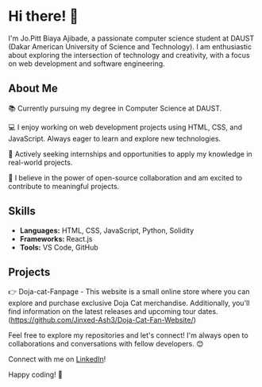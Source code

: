 # Hi there! 👋

I'm Jo.Pitt Biaya Ajibade, a passionate computer science student at DAUST (Dakar American University of Science and Technology). I am enthusiastic about exploring the intersection of technology and creativity, with a focus on web development and software engineering.

## About Me

📚 Currently pursuing my degree in Computer Science at DAUST.

💻 I enjoy working on web development projects using HTML, CSS, and JavaScript. Always eager to learn and explore new technologies.

🌱 Actively seeking internships and opportunities to apply my knowledge in real-world projects.

🚀 I believe in the power of open-source collaboration and am excited to contribute to meaningful projects.

## Skills

- **Languages:** HTML, CSS, JavaScript, Python, Solidity
- **Frameworks:** React.js
- **Tools:** VS Code, GitHub

## Projects

👉 Doja-cat-Fanpage - This website is a small online store where you can explore and purchase exclusive Doja Cat merchandise. Additionally, you'll find information on the latest releases and upcoming tour dates. (https://github.com/Jinxed-Ash3/Doja-Cat-Fan-Website/)

Feel free to explore my repositories and let's connect! I'm always open to collaborations and conversations with fellow developers. 😊

Connect with me on [LinkedIn](https://www.linkedin.com/in/jo-pitt-ajibade/)!

Happy coding! 🚀
